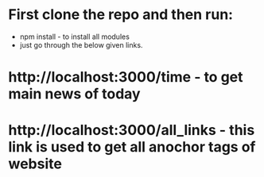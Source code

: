 # First clone the repo and then run:
- npm install - to install all modules
- just go through the below given links.
 # http://localhost:3000/time - to get main news of today 
 # http://localhost:3000/all_links - this link is used to get all anochor tags of website
